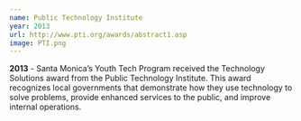 ```yaml
---
name: Public Technology Institute
year: 2013
url: http://www.pti.org/awards/abstract1.asp
image: PTI.png
---
```


**2013** - Santa Monica’s Youth Tech Program received the Technology Solutions award from the Public Technology Institute. This award recognizes local governments that demonstrate how they use technology to solve problems, provide enhanced services to the public, and improve internal operations.
